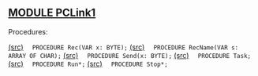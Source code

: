 
## [MODULE PCLink1](https://github.com/io-core/System/blob/main/PCLink1.Mod)

Procedures:

[(src)](https://github.com/io-core/System/blob/main/PCLink1.Mod#L15) `  PROCEDURE Rec(VAR x: BYTE);`
[(src)](https://github.com/io-core/System/blob/main/PCLink1.Mod#L21) `  PROCEDURE RecName(VAR s: ARRAY OF CHAR);`
[(src)](https://github.com/io-core/System/blob/main/PCLink1.Mod#L28) `  PROCEDURE Send(x: BYTE);`
[(src)](https://github.com/io-core/System/blob/main/PCLink1.Mod#L34) `  PROCEDURE Task;`
[(src)](https://github.com/io-core/System/blob/main/PCLink1.Mod#L81) `  PROCEDURE Run*;`
[(src)](https://github.com/io-core/System/blob/main/PCLink1.Mod#L86) `  PROCEDURE Stop*;`
